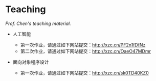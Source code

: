 # Teaching

*Prof. Chen's teaching material.*



- 人工智能

   - 第一次作业，请通过如下网站提交：http://xzc.cn/PF2n1fDfNz
   - 第二次作业，请通过如下网站提交：http://xzc.cn/OaeO47MDmr

+ 面向对象程序设计

   + 第一次作业，请通过如下网站提交：http://xzc.cn/sk0TD40KZ0
